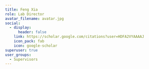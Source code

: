 ```yaml
---
title: Feng Xia
role: Lab Director
avatar_filename: avatar.jpg
social:
  - display:
      header: false
    link: https://scholar.google.com/citations?user=HDFA2VYAAAAJ
    icon_pack: fab
    icon: google-scholar
superuser: true
user_groups:
  - Supervisors
---
```

